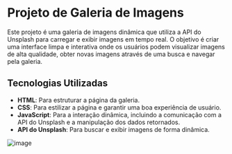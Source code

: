 # Projeto de Galeria de Imagens

Este projeto é uma galeria de imagens dinâmica que utiliza a API do Unsplash para carregar e exibir imagens em tempo real. O objetivo é criar uma interface limpa e interativa onde os usuários podem visualizar imagens de alta qualidade, obter novas imagens através de uma busca e navegar pela galeria.

## Tecnologias Utilizadas
- **HTML**: Para estruturar a página da galeria.
- **CSS**: Para estilizar a página e garantir uma boa experiência de usuário.
- **JavaScript**: Para a interação dinâmica, incluindo a comunicação com a API do Unsplash e a manipulação dos dados retornados.
- **API do Unsplash**: Para buscar e exibir imagens de forma dinâmica.


![image](https://github.com/user-attachments/assets/14c5d6aa-896d-4d88-8ac5-088c4aa3651a)

